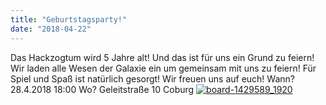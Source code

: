 ```yaml
---
title: "Geburtstagsparty!"
date: "2018-04-22"
---
```


Das Hackzogtum wird 5 Jahre alt! Und das ist für uns ein Grund zu feiern! Wir laden alle Wesen der Galaxie ein um gemeinsam mit uns zu feiern! Für Spiel und Spaß ist natürlich gesorgt! Wir freuen uns auf euch! Wann? 28.4.2018 18:00 Wo? Geleitstraße 10 Coburg [![board-1429589_1920](images/board-1429589_1920.jpg)](https://hackzogtum-coburg.de/wp-content/uploads/2018/04/board-1429589_1920.jpg)

